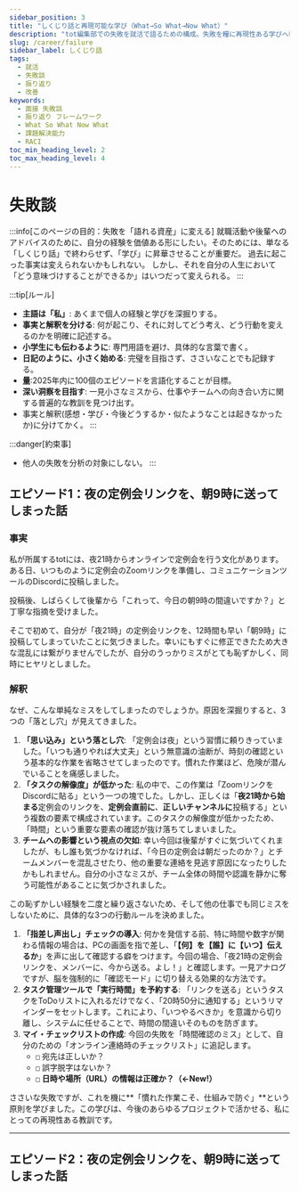 ```yaml
---
sidebar_position: 3
title: "しくじり話と再現可能な学び（What→So What→Now What）"
description: "tot編集部での失敗を就活で語るための構成。失敗を糧に再現性ある学びへ転換。"
slug: /career/failure
sidebar_label: しくじり話
tags:
  - 就活
  - 失敗談
  - 振り返り
  - 改善
keywords:
  - 面接 失敗談
  - 振り返り フレームワーク
  - What So What Now What
  - 課題解決能力
  - RACI
toc_min_heading_level: 2
toc_max_heading_level: 4
---
```



# 失敗談

:::info[このページの目的：失敗を「語れる資産」に変える] 
就職活動や後輩へのアドバイスのために、自分の経験を価値ある形にしたい。そのためには、単なる「しくじり話」で終わらせず、「学び」に昇華させることが重要だ。
過去に起こった事実は変えられないかもしれない。
しかし、それを自分の人生において「どう意味づけすることができるか」はいつだって変えられる。
:::

:::tip[ルール]

- **主語は「私」**: あくまで個人の経験と学びを深掘りする。
- **事実と解釈を分ける**: 何が起こり、それに対してどう考え、どう行動を変えるのかを明確に記述する。
- **小学生にも伝わるように**: 専門用語を避け、具体的な言葉で書く。
- **日記のように、小さく始める**: 完璧を目指さず、ささいなことでも記録する。
- **量**:2025年内に100個のエピソードを言語化することが目標。
- **深い洞察を目指す**: 一見小さなミスから、仕事やチームへの向き合い方に関する普遍的な教訓を見つけ出す。 
- 事実と解釈(感想・学び・今後どうするか・似たようなことは起きなかったか)に分けてかく。
:::

:::danger[約束事]

- 他人の失敗を分析の対象にしない。 
:::



## エピソード1：夜の定例会リンクを、朝9時に送ってしまった話


### 事実

私が所属するtotには、夜21時からオンラインで定例会を行う文化があります。ある日、いつものように定例会のZoomリンクを準備し、コミュニケーションツールのDiscordに投稿しました。

投稿後、しばらくして後輩から「これって、今日の朝9時の間違いですか？」と丁寧な指摘を受けました。

そこで初めて、自分が「夜21時」の定例会リンクを、12時間も早い「朝9時」に投稿してしまっていたことに気づきました。幸いにもすぐに修正できたため大きな混乱には繋がりませんでしたが、自分のうっかりミスがとても恥ずかしく、同時にヒヤリとしました。



### 解釈



なぜ、こんな単純なミスをしてしまったのでしょうか。原因を深掘りすると、3つの「落とし穴」が見えてきました。

1. **「思い込み」という落とし穴**: 「定例会は夜」という習慣に頼りきっていました。「いつも通りやれば大丈夫」という無意識の油断が、時刻の確認という基本的な作業を省略させてしまったのです。慣れた作業ほど、危険が潜んでいることを痛感しました。
2. **「タスクの解像度」が低かった**: 私の中で、この作業は「ZoomリンクをDiscordに貼る」という一つの塊でした。しかし、正しくは「**夜21時から始まる**定例会のリンクを、**定例会直前に**、**正しいチャンネルに**投稿する」という複数の要素で構成されています。このタスクの解像度が低かったため、「時間」という重要な要素の確認が抜け落ちてしまいました。
3. **チームへの影響という視点の欠如**: 幸い今回は後輩がすぐに気づいてくれましたが、もし誰も気づかなければ、「今日の定例会は朝だったのか？」とチームメンバーを混乱させたり、他の重要な連絡を見逃す原因になったりしたかもしれません。自分の小さなミスが、チーム全体の時間や認識を静かに奪う可能性があることに気づかされました。



この恥ずかしい経験を二度と繰り返さないため、そして他の仕事でも同じミスをしないために、具体的な3つの行動ルールを決めました。

1. **「指差し声出し」チェックの導入**: 何かを発信する前、特に時間や数字が関わる情報の場合は、PCの画面を指で差し、「**【何】を【誰】に【いつ】伝えるか**」を声に出して確認する癖をつけます。今回の場合、「夜21時の定例会リンクを、メンバーに、今から送る。よし！」と確認します。一見アナログですが、脳を強制的に「確認モード」に切り替える効果的な方法です。
2. **タスク管理ツールで「実行時間」を予約する**: 「リンクを送る」というタスクをToDoリストに入れるだけでなく、「20時50分に通知する」というリマインダーをセットします。これにより、「いつやるべきか」を意識から切り離し、システムに任せることで、時間の間違いそのものを防ぎます。
3. **マイ・チェックリストの作成**: 今回の失敗を「時間確認のミス」として、自分のための「オンライン連絡時のチェックリスト」に追記します。
   - `□` 宛先は正しいか？
   - `□` 誤字脱字はないか？
   - `□` **日時や場所（URL）の情報は正確か？（←New!）**

ささいな失敗ですが、これを機に**「慣れた作業こそ、仕組みで防ぐ」**という原則を学びました。この学びは、今後のあらゆるプロジェクトで活かせる、私にとっての再現性ある教訓です。

---

## エピソード2：夜の定例会リンクを、朝9時に送ってしまった話